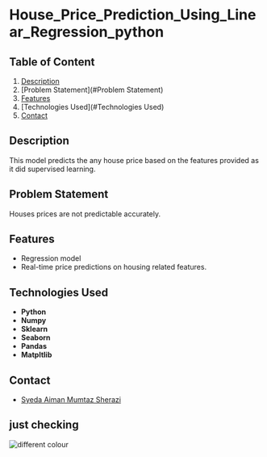 # House_Price_Prediction_Using_Linear_Regression_python

## Table of Content
1. [Description](#Description)
2. [Problem Statement](#Problem Statement)
3. [Features](#Features)
4. [Technologies Used](#Technologies Used)
5. [Contact](#Contact)


## Description
This model predicts the any house price based on the features provided as it did supervised learning.

## Problem Statement
Houses prices are not predictable accurately.

## Features
- Regression model
- Real-time price predictions on housing related features.

## Technologies Used

- **Python**
- **Numpy**
- **Sklearn**
- **Seaborn**
- **Pandas**
- **Matpltlib**

## Contact
- [Syeda Aiman Mumtaz Sherazi](mailto:aimanmumtaz27@gmail.com)
  
## just checking
![different colour](https://github.com/user-attachments/assets/80100bbf-cb50-4f04-aedf-b22856821e17)
